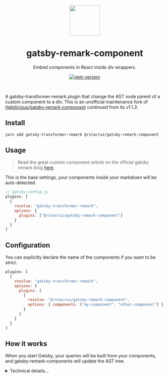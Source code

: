 <p align='center'><br><a href='https://thenounproject.com/term/components/1286164'><img src='https://user-images.githubusercontent.com/74385/75975632-f9100d80-5f2c-11ea-8c20-72a98b8de15e.png' width='96'></a><br></p>

<h1 align='center'>
gatsby-remark-component
</h1>

<p align='center'>
Embed components in React inside <em>div</em> wrappers.
</p>

<p align='center'>
<a href='https://npmjs.com/package/@rstacruz/gatsby-remark-component'>
<img src='https://badge.fury.io/js/%40rstacruz%2Fgatsby-remark-component.svg' alt='npm version'>
</a>
</p>
<br>

A gatsby-transformer-remark plugin that change the AST node parent of a custom component to a div. This is an unofficial maintenance fork of [Hebilicious/gatsby-remark-component](https://github.com/Hebilicious/gatsby-remark-component) continued from its v1.1.3.

## Install

```bash
yarn add gatsby-transformer-remark @rstacruz/gatsby-remark-component
```

## Usage

> Read the great custom component article on the official gatsby remark blog [here](https://using-remark.gatsbyjs.org/custom-components/).

This is the base settings, your components inside your markdown will be auto-detected.

```js
// gatsby-config.js
plugins: [
  {
    resolve: "gatsby-transformer-remark",
    options: {
      plugins: ["@rstacruz/gatsby-remark-component"]
    }
  }
]
```

## Configuration

You can explicitly declare the name of the components if you want to be strict.

```js
plugins: [
  {
    resolve: "gatsby-transformer-remark",
    options: {
      plugins: [
        {
          resolve: "@rstacruz/gatsby-remark-component",
          options: { components: ["my-component", "other-component"] }
        }
      ]
    }
  }
]
```

## How it works

When you start Gatsby, your queries will be built from your components, and gatsby-remark-components will update the AST tree.

<details>
<summary>Technical details...</summary>

This will convert this graphql result:

```json
//...
{
  "type": "element",
  "tagName": "p",
  "properties": {},
  "children": [
    {
      "type": "element",
      "tagName": "my-component",
      "properties": {},
      "children": []
    }
  ]
}
```

To this:

```json
//...
//Notice the tag name
{
  "type": "element",
  "tagName": "div",
  "properties": {},
  "children": [
    {
      "type": "element",
      "tagName": "my-component",
      "properties": {},
      "children": []
    }
  ]
}
```

Now in your markdown template you can do:

```jsx
import rehypeReact from "rehype-react"
import { MyComponent } from "../pages/my-component"

const renderAst = new rehypeReact({
  createElement: React.createElement,
  components: { "my-component": MyComponent }
}).Compiler
```

Replace :

```jsx
<div dangerouslySetInnerHTML={{ __html: post.html }} />
```

by:

```jsx
<div>{renderAst(post.htmlAst)}</div>
```

And in your page query ... :

```jsx
//...
markdownRemark(fields: { slug: { eq: $slug } }) {
 htmlAst // previously `html`

 //other fields...
}
//...
```

Now in your markdown you can do:

```md
# Some Title

Some text

<my-component></my-component>
```

This will render your component without any validateDOMNesting warning.

</details>
